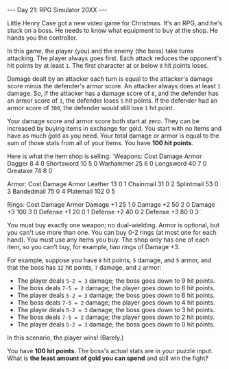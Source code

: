 --- Day 21: RPG Simulator 20XX ---

Little Henry Case got a new video game for Christmas. It's an RPG, and he's 
stuck on a boss. He needs to know what equipment to buy at the shop. He hands 
you the controller.

In this game, the player (you) and the enemy (the boss) take turns attacking. 
The player always goes first. Each attack reduces the opponent's hit points by 
at least `1`. The first character at or below `0` hit points loses.

Damage dealt by an attacker each turn is equal to the attacker's damage score 
minus the defender's armor score. An attacker always does at least `1` damage. 
So, if the attacker has a damage score of `8`, and the defender has an armor 
score of `3`, the defender loses `5` hit points. If the defender had an armor 
score of `300`, the defender would still lose `1` hit point.

Your damage score and armor score both start at zero. They can be increased by 
buying items in exchange for gold. You start with no items and have as much 
gold as you need. Your total damage or armor is equal to the sum of those stats 
from all of your items. You have **100 hit points**.

Here is what the item shop is selling:
`Weapons: Cost Damage Armor
Dagger 8 4 0
Shortsword 10 5 0
Warhammer 25 6 0
Longsword 40 7 0
Greataxe 74 8 0

Armor: Cost Damage Armor
Leather 13 0 1
Chainmail 31 0 2
Splintmail 53 0 3
Bandedmail 75 0 4
Platemail 102 0 5

Rings: Cost Damage Armor
Damage +1 25 1 0
Damage +2 50 2 0
Damage +3 100 3 0
Defense +1 20 0 1
Defense +2 40 0 2
Defense +3 80 0 3
`

You must buy exactly one weapon; no dual-wielding. Armor is optional, but you 
can't use more than one. You can buy 0-2 rings (at most one for each hand). You 
must use any items you buy. The shop only has one of each item, so you can't 
buy, for example, two rings of Damage +3.

For example, suppose you have `8` hit points, `5` damage, and `5` armor, and 
that the boss has `12` hit points, `7` damage, and `2` armor:

 - The player deals `5-2 = 3` damage; the boss goes down to 9 hit points.
 - The boss deals `7-5 = 2` damage; the player goes down to 6 hit points.
 - The player deals `5-2 = 3` damage; the boss goes down to 6 hit points.
 - The boss deals `7-5 = 2` damage; the player goes down to 4 hit points.
 - The player deals `5-2 = 3` damage; the boss goes down to 3 hit points.
 - The boss deals `7-5 = 2` damage; the player goes down to 2 hit points.
 - The player deals `5-2 = 3` damage; the boss goes down to 0 hit points.


In this scenario, the player wins! (Barely.)

You have **100 hit points**. The boss's actual stats are in your puzzle input. 
What is **the least amount of gold you can spend** and still win the fight?

